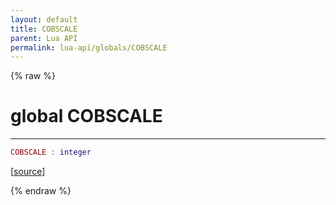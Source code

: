 ```yaml
---
layout: default
title: COBSCALE
parent: Lua API
permalink: lua-api/globals/COBSCALE
---
```


{% raw %}

# global COBSCALE

---

```lua
COBSCALE : integer
```




[<a href="https://github.com/rhys-vdw/RecoilEngine/blob/39a0440f8b3d03a340a3db9cfeb2e589c3e7d595/rts/Lua/LuaHandleSynced.cpp#L115-L115" target="_blank">source</a>]


{% endraw %}